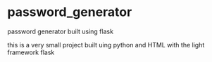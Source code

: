 # password_generator
password generator built using flask

this is a very small project built uing python and HTML with the light framework flask
